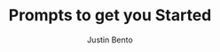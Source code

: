 ---
index: 5
layout: ../../layouts/Layout.astro
title: Prompts to get you Started
author: Justin Bento
description: "Discover the power of journaling prompts, learn how to use them effectively, and explore their significant role in enhancing your journaling practice. This guide will look into the who, what, when, where, and why of journaling, offering insights and practical tips."
image:
    url: "https://docs.astro.build/assets/rays.webp"
    alt: "Thumbnail of Astro rays."
pubDate: 2022-07-15
tags: ["astro", "learning in public", "setbacks", "community"]
---